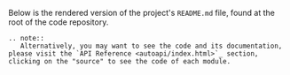
Below is the rendered version of the project's `README.md` file, found at the
root of the code repository.

```{eval-rst}
.. note::
   Alternatively, you may want to see the code and its documentation, please visit the `API Reference <autoapi/index.html>`_ section, clicking on the "source" to see the code of each module.
```


```{include} ../../README.md
```
